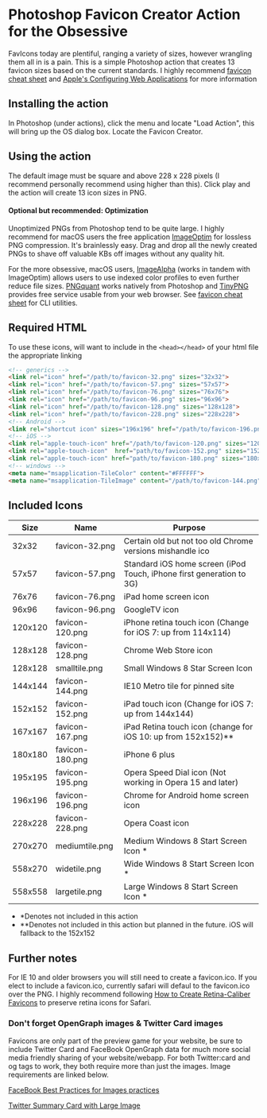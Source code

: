 # Photoshop Favicon Creator Action for the Obsessive

FavIcons today are plentiful, ranging a variety of sizes, however wrangling them all in is a pain. This is a simple Photoshop action that creates 13 favicon sizes based on the current standards. I highly recommend [favicon cheat sheet](https://github.com/audreyr/favicon-cheat-sheet) and [Apple's Configuring Web Applications](https://developer.apple.com/library/content/documentation/AppleApplications/Reference/SafariWebContent/ConfiguringWebApplications/ConfiguringWebApplications.html)  for more information

## Installing the action

In Photoshop (under actions), click the menu and locate "Load Action", this will bring up the OS dialog box. Locate the Favicon Creator.

## Using the action

The default image must be square and above 228 x 228 pixels (I recommend personally recommend using higher than this). Click play and the action will create 13 icon sizes in PNG.

#### Optional but recommended: Optimization

Unoptimized PNGs from Photoshop tend to be quite large. I highly recommend for macOS users the free application [ImageOptim](https://imageoptim.com/mac) for lossless PNG compression. It's brainlessly easy. Drag and drop all the newly created PNGs to shave off valuable KBs off images without any quality hit.

For the more obsessive, macOS users, [ImageAlpha](https://pngmini.com/) (works in tandem with ImageOptim) allows users to use indexed color profiles to even further reduce file sizes. [PNGquant](https://pngquant.org/) works natively from Photoshop and [TinyPNG](https://tinypng.com/) provides free service usable from your web browser. See [favicon cheat sheet](https://github.com/audreyr/favicon-cheat-sheet) for CLI utilities.


## Required HTML


To use these icons, will want to include in the `<head></head>` of your html file the appropriate linking


```html
<!-- generics -->
<link rel="icon" href="/path/to/favicon-32.png" sizes="32x32">
<link rel="icon" href="/path/to/favicon-57.png" sizes="57x57">
<link rel="icon" href="/path/to/favicon-76.png" sizes="76x76">
<link rel="icon" href="/path/to/favicon-96.png" sizes="96x96">
<link rel="icon" href="/path/to/favicon-128.png" sizes="128x128">
<link rel="icon" href="/path/to/favicon-228.png" sizes="228x228">
<!-- Android -->
<link rel="shortcut icon" sizes="196x196" href="/path/to/favicon-196.png">
<!-- iOS -->
<link rel="apple-touch-icon" href="/path/to/favicon-120.png" sizes="120x120">
<link rel="apple-touch-icon"  href="path/to/favicon-152.png" sizes="152x152">
<link rel="apple-touch-icon" href="path/to/favicon-180.png" sizes="180x180">
<!-- windows -->
<meta name="msapplication-TileColor" content="#FFFFFF">
<meta name="msapplication-TileImage" content="/path/to/favicon-144.png">
```

## Included Icons


Size | Name | Purpose
---- | ---- | -------
32x32  | favicon-32.png  | Certain old but not too old Chrome versions mishandle ico
57x57 | favicon-57.png | Standard iOS home screen (iPod Touch, iPhone first generation to 3G)
76x76 | favicon-76.png | iPad home screen icon
96x96 | favicon-96.png | GoogleTV icon
120x120 | favicon-120.png | iPhone retina touch icon (Change for iOS 7: up from 114x114)
128x128 | favicon-128.png | Chrome Web Store icon
128x128 |	smalltile.png | Small Windows 8 Star Screen Icon
144x144 | favicon-144.png | IE10 Metro tile for pinned site
152x152 | favicon-152.png | iPad touch icon (Change for iOS 7: up from 144x144)
167x167 | favicon-167.png | iPad Retina touch icon (change for iOS 10: up from 152x152)**
180x180 | favicon-180.png | iPhone 6 plus
195x195 | favicon-195.png | Opera Speed Dial icon (Not working in Opera 15 and later)
196x196 | favicon-196.png | Chrome for Android home screen icon
228x228 | favicon-228.png | Opera Coast icon
270x270 |	mediumtile.png |	Medium Windows 8 Start Screen Icon *
558x270 |	widetile.png |	Wide Windows 8 Start Screen Icon *
558x558 |	largetile.png |	Large Windows 8 Start Screen Icon *
* *Denotes not included in this action
* **Denotes not included in this action but planned in the future. iOS will fallback to the 152x152

## Further notes

For IE 10 and older browsers you will still need to create a favicon.ico. If you elect to include a favicon.ico, currently safari will defaul to the favicon.ico over the PNG. I highly recommend following [How to Create Retina-Caliber Favicons](https://daringfireball.net/2013/01/retina_favicons) to preserve retina icons for Safari.


### Don't forget OpenGraph images & Twitter Card images

Favicons are only part of the preview game for your website, be sure to include Twitter Card and FaceBook OpenGraph data for much more social media friendly sharing of your website/webapp. For both Twitter:card and og tags to work, they both require more than just the images. Image requirements are linked below.

[FaceBook Best Practices for Images practices](https://developers.facebook.com/docs/sharing/best-practices#images)

[Twitter Summary Card with Large Image](https://dev.twitter.com/cards/types/summary-large-image)
